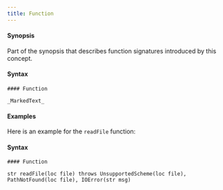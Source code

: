 ```yaml
---
title: Function
---
```


#### Synopsis

Part of the synopsis that describes function signatures introduced by this concept.

#### Syntax

```
#### Function

_MarkedText_
```

#### Examples

Here is an example for the `readFile` function:

#### Syntax

```
#### Function

str readFile(loc file) throws UnsupportedScheme(loc file), PathNotFound(loc file), IOError(str msg)
```

